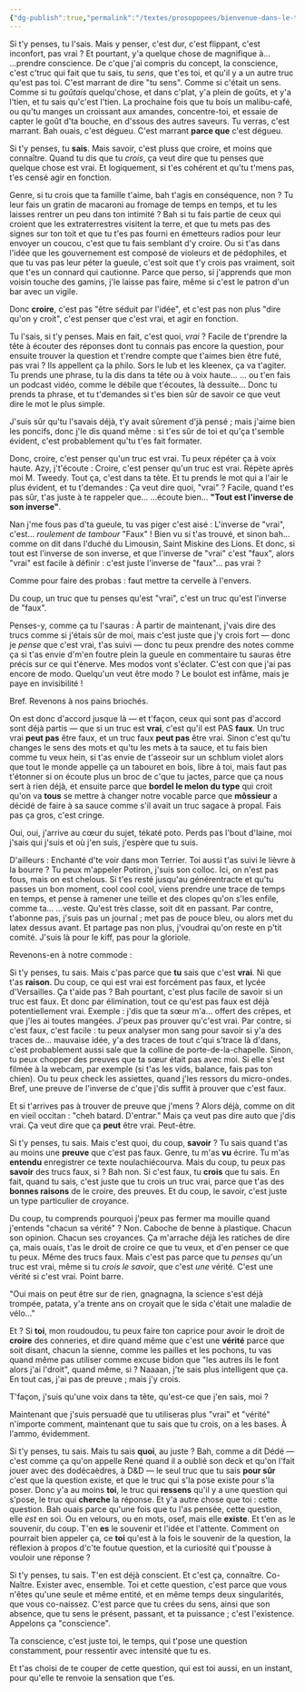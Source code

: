 ```yaml
---
{"dg-publish":true,"permalink":"/textes/prosopopees/bienvenue-dans-le-terrier/","created":"2024-05-25T20:56:29.793+02:00","updated":"2024-05-25T14:43:52.604+02:00"}
---
```




Si t'y penses, tu l'sais. Mais y penser, c'est dur, c'est flippant, c'est inconfort, pas vrai ?
Et pourtant, y'a quelque chose de magnifique à...
...prendre conscience.
De c'que j'ai compris du concept, la conscience, c'est c'truc qui fait que tu sais, tu *sens*, que t'es toi, et qu'il y a un autre truc qu'est pas toi.
C'est marrant de dire "tu sens".
Comme si c'était un sens. Comme si tu *goûtais* quelqu'chose, et dans c'plat, y'a plein de goûts, et y'a l'tien, et tu sais qu'c'est l'tien.
La prochaine fois que tu bois un malibu-café, ou qu'tu manges un croissant aux amandes, concentre-toi, et essaie de capter le goût d'ta bouche, en d'ssous des autres saveurs.
Tu verras, c'est marrant. Bah ouais, c'est dégueu. C'est marrant **parce que** c'est dégueu.

Si t'y penses, tu **sais**. Mais savoir, c'est pluss que croire, et moins que connaître.
Quand tu dis que tu *crois*, ça veut dire que tu penses que quelque chose est vrai. Et logiquement, si t'es cohérent et qu'tu t'mens pas, t'es censé agir en fonction.

Genre, si tu crois que ta famille t'aime, bah t'agis en conséquence, non ? Tu leur fais un gratin de macaroni au fromage de temps en temps, et tu les laisses rentrer un peu dans ton intimité ?
Bah si tu fais partie de ceux qui croient que les extraterrestres visitent la terre, et que tu mets pas des signes sur ton toit et que tu t'es pas fourni en émetteurs radios pour leur envoyer un coucou, c'est que tu fais semblant d'y croire.
Ou si t'as dans l'idée que les gouvernement est composé de violeurs et de pédophiles, et que tu vas pas leur péter la gueule, c'est soit que t'y crois pas vraiment, soit que t'es un connard qui cautionne.
Parce que perso, si j'apprends que mon voisin touche des gamins, j'le laisse pas faire, même si c'est le patron d'un bar avec un vigile.

Donc **croire**, c'est pas "être séduit par l'idée", et c'est pas non plus "dire qu'on y croit", c'est penser que c'est vrai, et agir en fonction.

Tu l'sais, si t'y penses. Mais en fait, c'est quoi, *vrai* ?
Facile de t'prendre la tête à écouter des réponses dont tu connais pas encore la question, pour ensuite trouver la question et t'rendre compte que t'aimes bien être futé, pas vrai ?
Ils appellent ça la philo. Sors le lub et les kleenex, ça va t'agiter.
Tu prends une phrase, tu la dis dans ta tête ou à voix haute...
... ou t'en fais un podcast vidéo, comme le débile que t'écoutes, là dessuite...
Donc tu prends ta phrase, et tu t'demandes si t'es bien sûr de savoir ce que veut dire le mot le plus simple.

J'suis sûr qu'tu l'savais déjà, t'y avait sûrement d'jà pensé ; mais j'aime bien les poncifs, donc j'le dis quand même : si t'es sûr de toi et qu'ça t'semble évident, c'est probablement qu'tu t'es fait formater.

Donc, croire, c'est penser qu'un truc est vrai.
Tu peux répéter ça à voix haute.
Azy, j't'écoute : Croire, c'est penser qu'un truc est vrai.
Répète après moi M. Tweedy. Tout ça, c'est dans ta tête.
Et tu prends le mot qui a l'air le plus évident, et tu t'demandes :
Ça veut dire quoi, "vrai" ?
Facile, quand t'es pas sûr, t'as juste à te rappeler que...
...écoute bien...
**"Tout est l'inverse de son inverse"**.

Nan j'me fous pas d'ta gueule, tu vas piger c'est aisé :
L'inverse de "vrai", c'est...
*roulement de tambour*
"Faux" ! Bien vu si t'as trouvé, et sinon bah... comme on dit dans l'duché du Limousin, Saint Miskine des Lions.
Et donc, si tout est l'inverse de son inverse, et que l'inverse de "vrai" c'est "faux", alors "vrai" est facile à définir : c'est juste l'inverse de "faux"... pas vrai ?

Comme pour faire des probas : faut mettre ta cervelle à l'envers.

Du coup, un truc que tu penses qu'est "vrai", c'est un truc qu'est l'inverse de "faux".

Penses-y, comme ça tu l'sauras :
À partir de maintenant, j'vais dire des trucs comme si j'étais sûr de moi, mais c'est juste que j'y crois fort — donc je *pense* que c'est vrai, t'as suivi — donc tu peux prendre des notes comme ça si t'as envie d'm'en foutre plein la gueule en commentaire tu sauras être précis sur ce qui t'énerve.
Mes modos vont s'éclater.
C'est con que j'ai pas encore de modo.
Quelqu'un veut être modo ?
Le boulot est infâme, mais je paye en invisibilité !

Bref. Revenons à nos pains briochés.

On est donc d'accord jusque là — et t'façon, ceux qui sont pas d'accord sont déjà partis — que si un truc est **vrai**, c'est qu'il est PAS **faux**. Un truc vrai **peut pas** être faux, et un truc faux **peut pas** être vrai. Sinon c'est qu'tu changes le sens des mots et qu'tu les mets à ta sauce, et tu fais bien comme tu veux hein, si t'as envie de t'asseoir sur un schblum violet alors que tout le monde appelle ça un tabouret en bois, libre à toi, mais faut pas t'étonner si on écoute plus un broc de c'que tu jactes, parce que ça nous sert à rien déjà, et ensuite parce que **bordel le melon du type** qui croit qu'on va **tous** se mettre à changer notre vocable parce que **môssieur** a décidé de faire à sa sauce comme s'il avait un truc sagace à propal.
Fais pas ça gros, c'est cringe.

Oui, oui, j'arrive au cœur du sujet, tékaté poto.
Perds pas l'bout d'laine, moi j'sais qui j'suis et où j'en suis, j'espère que tu suis.

D'ailleurs :
Enchanté d'te voir dans mon Terrier. Toi aussi t'as suivi le lièvre à la bourre ?
Tu peux m'appeler Potiron, j'suis son colloc.
Ici, on n'est pas fous, mais on est chelous.
Si t'es resté jusqu'au générentracte et qu'tu passes un bon moment, cool cool cool, viens prendre une trace de temps en temps, et pense à ramener une teille et des clopes qu'on s'les enfile, comme ta...
...veste.
Qu'est très classe, soit dit en passant.
Par contre, t'abonne pas, j'suis pas un journal ; met pas de pouce bleu, ou alors met du latex dessus avant.
Et partage pas non plus, j'voudrai qu'on reste en p'tit comité.
J'suis là pour le kiff, pas pour la gloriole.

Revenons-en à notre commode :

Si t'y penses, tu sais. Mais c'pas parce que **tu** sais que c'est **vrai**.
Ni que t'as **raison**.
Du coup, ce qui est vrai est forcément pas faux, et lycée d'Versailles. 
Ça t'aide pas ?
Bah pourtant, c'est plus facile de savoir si un truc est faux. Et donc par élimination, tout ce qu'est pas faux est déjà potentiellement vrai.
Exemple : j'dis que ta sœur m'a... offert des crêpes, et que j'les ai toutes mangées.
J'peux pas prouver qu'c'est vrai.
Par contre, si c'est faux, c'est facile : tu peux analyser mon sang pour savoir si y'a des traces de... mauvaise idée, y'a des traces de tout c'qui s'trace là d'dans, c'est probablement aussi sale que la colline de porte-de-la-chapelle.
Sinon, tu peux chopper des preuves que ta sœur était pas avec moi. Si elle s'est filmée à la webcam, par exemple (si t'as les vids, balance, fais pas ton chien).
Ou tu peux check les assiettes, quand j'les ressors du micro-ondes.
Bref, une preuve de l'inverse de c'que j'dis suffit à prouver que c'est faux.

Et si t'arrives pas à trouver de preuve que j'mens ?
Alors déjà, comme on dit en vieil occitan : "cheh batard. D'entrar."
Mais ça veut pas dire auto que j'dis vrai.
Ça veut dire que ça **peut** être vrai. Peut-être.

Si t'y penses, tu sais. Mais c'est quoi, du coup, **savoir** ?
Tu sais quand t'as au moins une **preuve** que c'est pas faux. Genre, tu m'as **vu** écrire. Tu m'as **entendu** enregistrer ce texte noulachiécourva.
Mais du coup, tu peux pas **savoir** des trucs faux, si ?
Bah non.
Si c'est faux, tu **crois** que tu sais.
En fait, quand tu sais, c'est juste que tu crois un truc vrai, parce que t'as des **bonnes raisons** de le croire, des preuves.
Et du coup, le savoir, c'est juste un type particulier de croyance.

Du coup, tu comprends pourquoi j'peux pas fermer ma mouille quand j'entends "chacun sa vérité" ?
Non. Caboche de benne à plastique.
Chacun son opinion. Chacun ses croyances. Ça m'arrache déjà les ratiches de dire ça, mais ouais, t'as le droit de croire ce que tu veux, et d'en penser ce que tu peux.
Même des trucs faux.
Mais c'est pas parce que tu *penses* qu'un truc est vrai, même si tu *crois le savoir*, que c'est *une* vérité.
C'est une vérité si c'est vrai.
Point barre.

"Oui mais on peut être sur de rien, gnagnagna, la science s'est déjà trompée, patata, y'a trente ans on croyait que le sida c'était une maladie de vélo..."

Et ?
Si **toi**, mon roudoudou, tu peux faire ton caprice pour avoir le droit de **croire** des conneries, et dire quand même que c'est une **vérité** parce que soit disant, chacun la sienne, comme les pailles et les pochons, tu vas quand même pas utiliser comme excuse bidon que "les autres ils le font alors j'ai l'droit", quand même, si ?
Naaaan, j'te sais plus intelligent que ça. En tout cas, j'ai pas de preuve ; mais j'y crois.

T'façon, j'suis qu'une voix dans ta tête, qu'est-ce que j'en sais, moi ?

Maintenant que j'suis persuadé que tu utiliseras plus "vrai" et "vérité" n'importe comment, maintenant que tu sais que tu crois, on a les bases. À l'ammo, évidemment.

Si t'y penses, tu sais. Mais tu sais **quoi**, au juste ?
Bah, comme a dit Dédé — c'est comme ça qu'on appelle René quand il a oublié son deck et qu'on l'fait jouer avec des dodécaèdres, à D&D — le seul truc que tu sais **pour sûr** c'est que la question existe, et que le truc qui s'la pose existe pour s'la poser.
Donc y'a au moins **toi**, le truc qui **ressens** qu'il y a une question qui s'pose, le truc qui **cherche** la réponse.
Et y'a autre chose que toi : cette question.
Bah ouais parce qu'une fois que tu l'as pensée, cette question, elle *est* en soi. Ou en velours, ou en mots, osef, mais elle **existe**. Et t'en as le souvenir, du coup. T'en **es** le souvenir et l'idée et l'attente.
Comment on pourrait bien appeler ça, ce **toi** qu'est à la fois le souvenir de la question, la réflexion à propos d'c'te foutue question, et la curiosité qui t'pousse à vouloir une réponse ?

Si t'y penses, tu sais. T'en est déjà conscient.
Et c'est ça, connaître. Co-Naître. Exister avec, ensemble.
Toi et cette question, c'est parce que vous n'êtes qu'une seule et même entité, et en même temps deux singularités, que vous co-naissez.
C'est parce que tu crées du sens, ainsi que son absence, que tu sens le présent, passant, et ta puissance ; c'est l'existence. Appelons ça "conscience".

Ta conscience, c'est juste toi, le temps, qui t'pose une question constamment, pour ressentir avec intensité que tu es.

Et t'as choisi de te couper de cette question, qui est toi aussi, en un instant, pour qu'elle te renvoie la sensation que t'es.